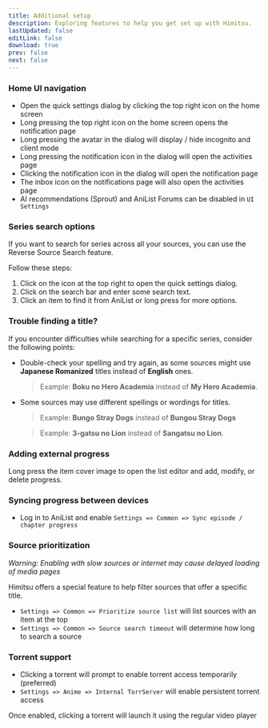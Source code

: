```yaml
---
title: Additional setup
description: Exploring features to help you get set up with Himitsu.
lastUpdated: false
editLink: false
download: true
prev: false
next: false
---
```


### Home UI navigation

- Open the quick settings dialog by clicking the top right icon on the home screen
- Long pressing the top right icon on the home screen opens the notification page
- Long pressing the avatar in the dialog will display / hide incognito and client mode
- Long pressing the notification icon in the dialog will open the activities page
- Clicking the notification icon in the dialog will open the notification page
- The inbox icon on the notifications page will also open the activities page
- AI recommendations (Sprout) and AniList Forums can be disabled in `UI Settings`

### Series search options

If you want to search for series across all your sources, you can use the Reverse Source Search feature.

Follow these steps:

1. Click on the icon at the top right to open the quick settings dialog.
2. Click on the search bar and enter some search text.
3. Click an item to find it from AniList or long press for more options.

### Trouble finding a title?

If you encounter difficulties while searching for a specific series, consider the following points:

* Double-check your spelling and try again, as some sources might use **Japanese Romanized** titles instead of **English** ones.
  > Example: **Boku no Hero Academia** instead of **My Hero Academia**.

* Some sources may use different spellings or wordings for titles.
  > Example: **Bungo Stray Dogs** instead of **Bungou Stray Dogs**

  > Example: **3-gatsu no Lion** instead of **Sangatsu no Lion**.

### Adding external progress

Long press the item cover image to open the list editor and add, modify, or delete progress.

### Syncing progress between devices

* Log in to AniList and enable `Settings => Common => Sync episode / chapter progress`

### Source prioritization

_Warning: Enabling with slow sources or internet may cause delayed loading of media pages_

Himitsu offers a special feature to help filter sources that offer a specific title.

* `Settings => Common => Prioritize source list` will list sources with an item at the top
* `Settings => Common => Source search timeout` will determine how long to search a source

### Torrent support

- Clicking a torrent will prompt to enable torrent access temporarily (preferred)
- `Settings => Anime => Internal TorrServer` will enable persistent torrent access

Once enabled, clicking a torrent will launch it using the regular video player